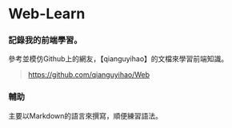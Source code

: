 # Web-Learn
### 記錄我的前端學習。
參考並模仿Github上的網友，【qianguyihao】的文檔來學習前端知識。
> https://github.com/qianguyihao/Web

### 輔助
主要以Markdown的語言來撰寫，順便練習語法。

